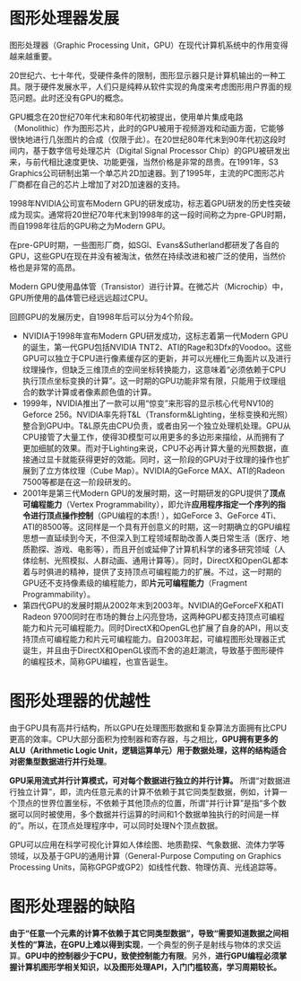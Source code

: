 # 图形处理器发展

图形处理器（Graphic Processing Unit，GPU）在现代计算机系统中的作用变得越来越重要。

20世纪六、七十年代，受硬件条件的限制，图形显示器只是计算机输出的一种工具。限于硬件发展水平，人们只是纯粹从软件实现的角度来考虑图形用户界面的规范问题。此时还没有GPU的概念。

GPU概念在20世纪70年代末和80年代初被提出，使用单片集成电路（Monolithic）作为图形芯片，此时的GPU被用于视频游戏和动画方面，它能够很快地进行几张图片的合成（仅限于此）。在20世纪80年代末到90年代初这段时间内，基于数字信号处理芯片（Digital Signal Processor Chip）的GPU被研发出来，与前代相比速度更快、功能更强，当然价格是非常的昂贵。在1991年，S3 Graphics公司研制出第一个单芯片2D加速器。到了1995年，主流的PC图形芯片厂商都在自己的芯片上增加了对2D加速器的支持。

1998年NVIDIA公司宣布Modern GPU的研发成功，标志着GPU研发的历史性突破成为现实。通常将20世纪70年代末到1998年的这一段时间称之为pre-GPU时期，而自1998年往后的GPU称之为Modern GPU。

在pre-GPU时期，一些图形厂商，如SGl、Evans&Sutherland都研发了各自的GPU，这些GPU在现在并没有被淘汰，依然在持续改进和被广泛的使用，当然价格也是非常的高昂。

Modern GPU使用晶体管（Transistor）进行计算。在微芯片（Microchip）中，GPU所使用的晶体管已经远远超过CPU。

回顾GPU的发展历史，自1998年后可以分为4个阶段。

- NVIDIA于1998年宣布Modern GPU研发成功，这标志着第一代Modern GPU的诞生，第一代GPU包括NVIDIA TNT2、ATI的Rage和3Dfx的Voodoo。这些GPU可以独立于CPU进行像素缓存区的更新，并可以光栅化三角面片以及进行纹理操作，但缺乏三维顶点的空间坐标转换能力，这意味着“必须依赖于CPU执行顶点坐标变换的计算”。这一时期的GPU功能非常有限，只能用于纹理组合的数学计算或者像素颜色值的计算。
- 1999年，NVIDIA推出了一款可以用“惊变”来形容的显示核心代号NV10的Geforce 256。NVIDIA率先将T&L（Transform&Lighting，坐标变换和光照）整合到GPU中。T&L原先由CPU负责，或者由另一个独立处理机处理。GPU从CPU接管了大量工作，使得3D模型可以用更多的多边形来描绘，从而拥有了更加细腻的效果。而对于Lighting来说，CPU不必再计算大量的光照数据，直接通过显卡就能获得更好的效能。同时，这一阶段的GPU对于纹理的操作也扩展到了立方体纹理（Cube Map）。NVIDIA的GeForce MAX、ATI的Radeon 7500等都是在这一阶段研发的。
- 2001年是第三代Modern GPU的发展时期，这一时期研发的GPU提供了**顶点可编程能力**（Vertex Programmability），即允许**应用程序指定一个序列的指令进行顶点操作控制**（GPU编程的本质! ），如GeForce 3、GeForce 4Ti、ATI的8500等。这同样是一个具有开创意义的时期，这一时期确立的GPU编程思想一直延续到今天，不但深入到工程领域帮助改善人类日常生活（医疗、地质勘探、游戏、电影等），而且开创或延伸了计算机科学的诸多研究领域（人体绘制、光照模拟、人群动画、通用计算等）。同时，DirectX和OpenGL都本着与时俱进的精神，提供了支持顶点可编程能力的扩展。不过，这一时期的GPU还不支持像素级的编程能力，即**片元可编程能力**（Fragment Programmability）。
- 第四代GPU的发展时期从2002年末到2003年。NVIDIA的GeForceFX和ATl Radeon 9700同时在市场的舞台上闪亮登场，这两种GPU都支持顶点可编程能力和片元可编程能力。同时DirectX和OpenGL也扩展了自身的API，用以支持顶点可编程能力和片元可编程能力。自2003年起，可编程图形处理器正式诞生，并且由于DirectX和OpenGL锲而不舍的追赶潮流，导致基于图形硬件的编程技术，简称GPU编程，也宣告诞生。

# 图形处理器的优越性

由于GPU具有高并行结构，所以GPU在处理图形数据和复杂算法方面拥有比CPU更高的效率。CPU大部分面积为控制器和寄存器，与之相比，**GPU拥有更多的ALU（Arithmetic Logic Unit，逻辑运算单元）用于数据处理，这样的结构适合对密集型数据进行并行处理**。

**GPU采用流式并行计算模式，可对每个数据进行独立的并行计算。** 所谓“对数据进行独立计算”，即，流内任意元素的计算不依赖于其它同类型数据，例如，计算一个顶点的世界位置坐标，不依赖于其他顶点的位置，所谓“并行计算”是指“多个数据可以同时被使用，多个数据并行运算的时间和1个数据单独执行的时间是一样的”。所以，在顶点处理程序中，可以同时处理N个顶点数据。

GPU可以应用在科学可视化计算如人体绘图、地质勘探、气象数据、流体力学等领域，以及基于GPU的通用计算（General-Purpose Computing on Graphics Processing Units，简称GPGP或GP2）如线性代数、物理仿真、光线追踪等。

# 图形处理器的缺陷

**由于“任意一个元素的计算不依赖于其它同类型数据”，导致“需要知道数据之间相关性的”算法，在GPU上难以得到实现**，一个典型的例子是射线与物体的求交运算。**GPU中的控制器少于CPU，致使控制能力有限**。另外，**进行GPU编程必须掌握计算机图形学相关知识，以及图形处理API，入门门槛较高，学习周期较长。**